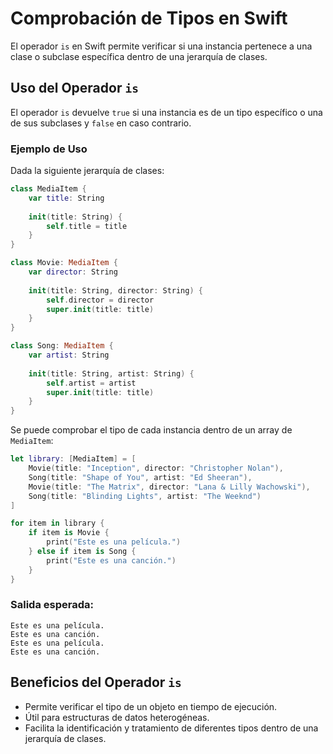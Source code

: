 # Comprobación de Tipos en Swift

El operador `is` en Swift permite verificar si una instancia pertenece a una clase o subclase específica dentro de una jerarquía de clases.

## Uso del Operador `is`

El operador `is` devuelve `true` si una instancia es de un tipo específico o una de sus subclases y `false` en caso contrario.

### Ejemplo de Uso

Dada la siguiente jerarquía de clases:

```swift
class MediaItem {
    var title: String
    
    init(title: String) {
        self.title = title
    }
}

class Movie: MediaItem {
    var director: String
    
    init(title: String, director: String) {
        self.director = director
        super.init(title: title)
    }
}

class Song: MediaItem {
    var artist: String
    
    init(title: String, artist: String) {
        self.artist = artist
        super.init(title: title)
    }
}
```

Se puede comprobar el tipo de cada instancia dentro de un array de `MediaItem`:

```swift
let library: [MediaItem] = [
    Movie(title: "Inception", director: "Christopher Nolan"),
    Song(title: "Shape of You", artist: "Ed Sheeran"),
    Movie(title: "The Matrix", director: "Lana & Lilly Wachowski"),
    Song(title: "Blinding Lights", artist: "The Weeknd")
]

for item in library {
    if item is Movie {
        print("Este es una película.")
    } else if item is Song {
        print("Este es una canción.")
    }
}
```

### Salida esperada:
```
Este es una película.
Este es una canción.
Este es una película.
Este es una canción.
```

## Beneficios del Operador `is`
- Permite verificar el tipo de un objeto en tiempo de ejecución.
- Útil para estructuras de datos heterogéneas.
- Facilita la identificación y tratamiento de diferentes tipos dentro de una jerarquía de clases.
